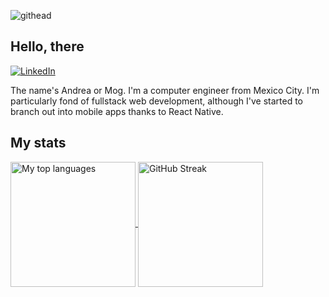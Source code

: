 ![githead](https://github.com/amoguelk/amoguelk/assets/31602026/38770573-577a-4636-bfe2-04186871ff97)
## Hello, there
[![LinkedIn](https://img.shields.io/badge/linkedin-%230077B5.svg?style=for-the-badge&logo=linkedin&logoColor=white)](https://www.linkedin.com/in/amoguelk/)

The name's Andrea or Mog. I'm a computer engineer from Mexico City. I'm particularly fond of fullstack web development, although I've started to branch out into mobile apps thanks to React Native.
## My stats
<a href="https://github.com/anuraghazra/github-readme-stats">
  <img height=200 align="center" src="https://github-readme-stats.vercel.app/api/top-langs/?username=amoguelk&theme=tokyonight&layout=donut" alt="My top languages" />
</a>
<a href="https://git.io/streak-stats">
  <img height=200 align="center" src="https://streak-stats.demolab.com?user=amoguelk&theme=tokyonight&exclude_days=Sun%2CSat&card_height=200&fire=EB8314&currStreakNum=EB8314" alt="GitHub Streak" />
</a>

<!--
**amoguelk/amoguelk** is a ✨ _special_ ✨ repository because its `README.md` (this file) appears on your GitHub profile.

Here are some ideas to get you started:

- 🔭 I’m currently working on ...
- 🌱 I’m currently learning ...
- 👯 I’m looking to collaborate on ...
- 🤔 I’m looking for help with ...
- 💬 Ask me about ...
- 📫 How to reach me: ...
- 😄 Pronouns: ...
- ⚡ Fun fact: ...
-->
